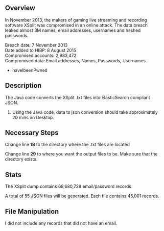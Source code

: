 ## Overview

In November 2013, the makers of gaming live streaming and recording software XSplit was compromised in an online attack. The data breach leaked almost 3M names, email addresses, usernames and hashed passwords.

Breach date: 7 November 2013<br />
Date added to HIBP: 8 August 2015<br />
Compromised accounts: 2,983,472<br />
Compromised data: Email addresses, Names, Passwords, Usernames<br />

- haveIbeenPwned


## Description

The Java code converts the XSplit .txt files into ElasticSearch compliant JSON.

1. Using the Java code, data to json conversion should take approximately 20 mins on Desktop.
  
## Necessary Steps

Change line <b>18</b> to the directory where the .txt files are located

Change line <b>29</b> to where you want the output files to be. Make sure that the directory exists.

## Stats 

The XSplit dump contains 68,680,738 email/password records. 

A total of 55 JSON files will be generated. Each file contains 45,001 records.

## File Manipulation

I did not include any records that did not have an email.


